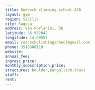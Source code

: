 ```yaml
---
title: Redrock climbing school ASD
layout: gym
region: Sicilia
city: Ragusa
address: Via Forlanini, 36
latitude: 36.952042
longitude: 14.60557
email: redrockclimbingschool@gmail.com
phone: 3518608118
website: 
annual_fee: 
ingress_price: 
monthly_subscription_price: 
structures: boulder,pangullich,travi
staff: 
rent: 
---
```


